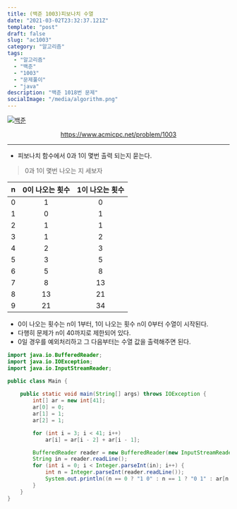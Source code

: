 ```yaml
---
title: (백준 1003)피보나치 수열
date: "2021-03-02T23:32:37.121Z"
template: "post"
draft: false
slug: "ac1003"
category: "알고리즘"
tags:
  - "알고리즘"
  - "백준"
  - "1003"
  - "문제풀이"
  - "java"
description: "백준 1018번 문제"
socialImage: "/media/algorithm.png"
---
```


[![백준](https://d2gd6pc034wcta.cloudfront.net/images/logo@2x.png)](https://www.acmicpc.net/problem/1003)
<div style="text-align:center"><a href="https://www.acmicpc.net/problem/1003">https://www.acmicpc.net/problem/1003</a></div>

---

- 피보나치 함수에서 0과 1이 몇번 출력 되는지 묻는다.
> 0과 1이 몇번 나오는 지 세보자

|n|0이 나오는 횟수|1이 나오는 횟수|
|---|:---:|:---:|
|0|1|0|
|1|0|1|
|2|1|1|
|3|1|2|
|4|2|3|
|5|3|5|
|6|5|8|
|7|8|13|
|8|13|21|
|9|21|34|

- 0이 나오는 횟수는 n이 1부터, 1이 나오는 횟수 n이 0부터 수열이 시작된다.
- 다행히 문제가 n이 40까지로 제한되어 있다.
- 0일 경우를 예외처리하고 그 다음부터는 수열 값을 출력해주면 된다.

```java
import java.io.BufferedReader;
import java.io.IOException;
import java.io.InputStreamReader;

public class Main {
    
    public static void main(String[] args) throws IOException {
        int[] ar = new int[41];
        ar[0] = 0;
        ar[1] = 1;
        ar[2] = 1;

        for (int i = 3; i < 41; i++)
            ar[i] = ar[i - 2] + ar[i - 1];

        BufferedReader reader = new BufferedReader(new InputStreamReader(System.in));
        String in = reader.readLine();
        for (int i = 0; i < Integer.parseInt(in); i++) {
            int n = Integer.parseInt(reader.readLine());
            System.out.println((n == 0 ? "1 0" : n == 1 ? "0 1" : ar[n - 1] + " " + ar[n]));
        }
    }
}
```

